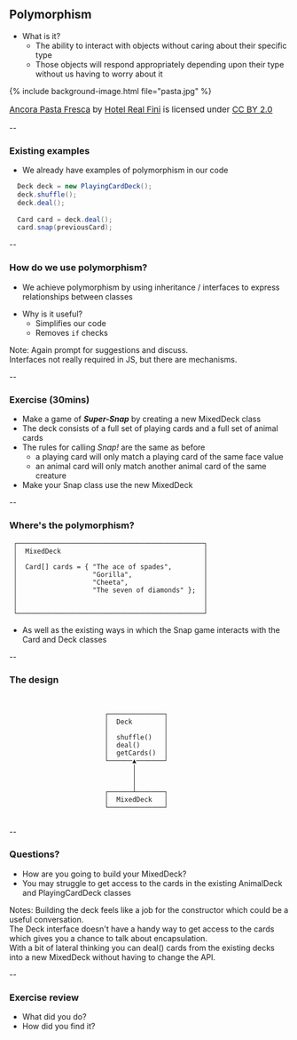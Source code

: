 ## Polymorphism

+ What is it?
  + The ability to interact with objects without caring about their specific type
  + Those objects will respond appropriately depending upon their type without us having to worry about it

{% include background-image.html file="pasta.jpg" %}
<p style="float:bottom;font-size:15px">
<a href="https://flic.kr/p/6iYRpr">Ancora Pasta Fresca</a>
by <a href="https://www.flickr.com/photos/hotelrealfini/">Hotel Real Fini</a> is licensed under 
<a href="https://creativecommons.org/licenses/by/2.0/">CC BY 2.0</a>
</p>

--

### Existing examples

* We already have examples of polymorphism in our code

```java
  Deck deck = new PlayingCardDeck();
  deck.shuffle();
  deck.deal();
  
  Card card = deck.deal();
  card.snap(previousCard);
```

--

### How do we use polymorphism?

* We achieve polymorphism by using inheritance / interfaces to express relationships between classes
+ Why is it useful?
    + Simplifies our code
    + Removes `if` checks



Note:
Again prompt for suggestions and discuss.  
Interfaces not really required in JS, but there are mechanisms.  

--


### Exercise (30mins)

* Make a game of _**Super-Snap**_ by creating a new MixedDeck class
* The deck consists of a full set of playing cards and a full set of animal cards
* The rules for calling _Snap!_ are the same as before
    + a playing card will only match a playing card of the same face value
    + an animal card will only match another animal card of the same creature
* Make your Snap class use the new MixedDeck

--

### Where's the polymorphism?

```
 ┌───────────────────────────────────────────────┐
 │  MixedDeck                                    │
 │                                               │
 │  Card[] cards = { "The ace of spades",        │
 │                   "Gorilla",                  │
 │                   "Cheeta",                   │
 │                   "The seven of diamonds" };  │
 │                                               │
 │                                               │
 └───────────────────────────────────────────────┘
 ```


+ As well as the existing ways in which the Snap game interacts with the Card and Deck classes

--

### The design

```text

      
                        ┌──────────────┐
                        │  Deck        │
                        │              │
                        │  shuffle()   │
                        │  deal()      │
                        │  getCards()  │
                        └──────▲───────┘
                               │
                               │
                               │
                        ┌──────┴───────┐
                        │  MixedDeck   │
                        └──────────────┘


```

--

### Questions?

+ How are you going to build your MixedDeck?
+ You may struggle to get access to the cards in the existing AnimalDeck and PlayingCardDeck classes


Notes:
Building the deck feels like a job for the constructor which could be a useful conversation.  
The Deck interface doesn't have a handy way to get access to the cards which gives you a chance to talk about encapsulation.  
With a bit of lateral thinking you can deal() cards from the existing decks into a new MixedDeck without having to change the API.  

--

### Exercise review

+ What did you do?
+ How did you find it?

